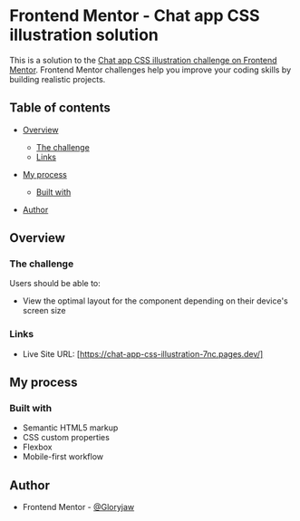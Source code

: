 # Frontend Mentor - Chat app CSS illustration solution

This is a solution to the [Chat app CSS illustration challenge on Frontend Mentor](https://www.frontendmentor.io/challenges/chat-app-css-illustration-O5auMkFqY). Frontend Mentor challenges help you improve your coding skills by building realistic projects. 

## Table of contents

- [Overview](#overview)
  - [The challenge](#the-challenge)
  - [Links](#links)
- [My process](#my-process)
  - [Built with](#built-with)

- [Author](#author)




## Overview

### The challenge

Users should be able to:

- View the optimal layout for the component depending on their device's screen size






### Links


- Live Site URL: [https://chat-app-css-illustration-7nc.pages.dev/]

## My process

### Built with

- Semantic HTML5 markup
- CSS custom properties
- Flexbox
- Mobile-first workflow


## Author


- Frontend Mentor - [@Gloryjaw](https://www.frontendmentor.io/profile/gloryjaw)

